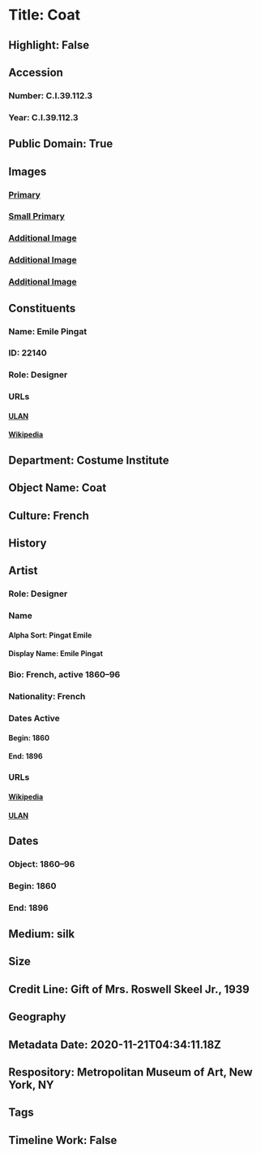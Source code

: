 # Title: Coat
## Highlight: False
## Accession
### Number: C.I.39.112.3
### Year: C.I.39.112.3
## Public Domain: True
## Images
### [Primary](https://images.metmuseum.org/CRDImages/ci/original/C.I.39.112.3_F.jpg)
### [Small Primary](https://images.metmuseum.org/CRDImages/ci/web-large/C.I.39.112.3_F.jpg)
### [Additional Image](https://images.metmuseum.org/CRDImages/ci/original/C.I.39.112.3_S.jpg)
### [Additional Image](https://images.metmuseum.org/CRDImages/ci/original/C.I.39.112.3_B.jpg)
### [Additional Image](https://images.metmuseum.org/CRDImages/ci/original/C.I.39.112.3_label.jpg)
## Constituents
### Name: Emile Pingat
### ID: 22140
### Role: Designer
### URLs
#### [ULAN](http://vocab.getty.edu/page/ulan/500332795)
#### [Wikipedia](https://www.wikidata.org/wiki/Q63150115)
## Department: Costume Institute
## Object Name: Coat
## Culture: French
## History
## Artist
### Role: Designer
### Name
#### Alpha Sort: Pingat Emile
#### Display Name: Emile Pingat
### Bio: French, active 1860–96
### Nationality: French
### Dates Active
#### Begin: 1860
#### End: 1896
### URLs
#### [Wikipedia](https://www.wikidata.org/wiki/Q63150115)
#### [ULAN](http://vocab.getty.edu/page/ulan/500332795)
## Dates
### Object: 1860–96
### Begin: 1860
### End: 1896
## Medium: silk
## Size
## Credit Line: Gift of Mrs. Roswell Skeel Jr., 1939
## Geography
## Metadata Date: 2020-11-21T04:34:11.18Z
## Respository: Metropolitan Museum of Art, New York, NY
## Tags
## Timeline Work: False